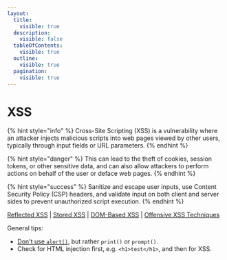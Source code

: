 ```yaml
---
layout:
  title:
    visible: true
  description:
    visible: false
  tableOfContents:
    visible: true
  outline:
    visible: true
  pagination:
    visible: true
---
```


# XSS

{% hint style="info" %}
Cross-Site Scripting (XSS) is a vulnerability where an attacker injects malicious scripts into web pages viewed by other users, typically through input fields or URL parameters.
{% endhint %}

{% hint style="danger" %}
This can lead to the theft of cookies, session tokens, or other sensitive data, and can also allow attackers to perform actions on behalf of the user or deface web pages.
{% endhint %}

{% hint style="success" %}
Sanitize and escape user inputs, use Content Security Policy (CSP) headers, and validate input on both client and server sides to prevent unauthorized script execution.
{% endhint %}

[Reflected XSS](reflected.md) | [Stored XSS](stored.md) | [DOM-Based XSS](dom-based.md) | [Offensive XSS Techniques](offensive-techniques.md)

General tips:

* [Don't use `alert()`](https://portswigger.net/research/alert-is-dead-long-live-print), but rather `print()` or `prompt()`.
* Check for HTML injection first, e.g. `<h1>test</h1>`, and then for XSS.
